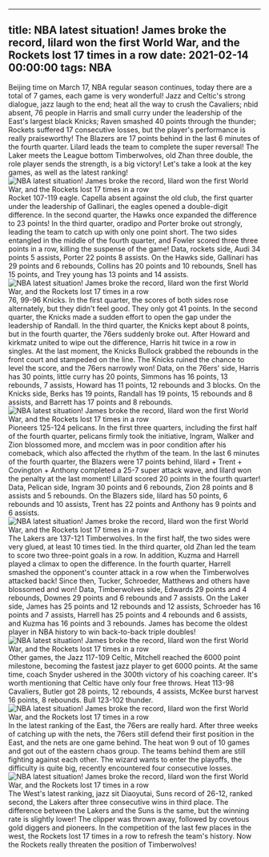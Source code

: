 
---
title: NBA latest situation! James broke the record, lilard won the first World War, and the Rockets lost 17 times in a row
date: 2021-02-14 00:00:00
tags:  NBA
---
Beijing time on March 17, NBA regular season continues, today there are a total of 7 games, each game is very wonderful! Jazz and Celtic's strong dialogue, jazz laugh to the end; heat all the way to crush the Cavaliers; nbid absent, 76 people in Harris and small curry under the leadership of the East's largest black Knicks; Raven smashed 40 points through the thunder; Rockets suffered 17 consecutive losses, but the player's performance is really praiseworthy! The Blazers are 17 points behind in the last 6 minutes of the fourth quarter. Lilard leads the team to complete the super reversal! The Laker meets the League bottom Timberwolves, old Zhan three double, the role player sends the strength, is a big victory! Let's take a look at the key games, as well as the latest ranking!
![NBA latest situation! James broke the record, lilard won the first World War, and the Rockets lost 17 times in a row](943946e6-2b63-4eca-9099-564405366f9a.gif)
Rocket 107-119 eagle. Capella absent against the old club, the first quarter under the leadership of Gallinari, the eagles opened a double-digit difference. In the second quarter, the Hawks once expanded the difference to 23 points! In the third quarter, oradipo and Porter broke out strongly, leading the team to catch up with only one point short. The two sides entangled in the middle of the fourth quarter, and Fowler scored three three points in a row, killing the suspense of the game! Data, rockets side, Audi 34 points 5 assists, Porter 22 points 8 assists. On the Hawks side, Gallinari has 29 points and 6 rebounds, Collins has 20 points and 10 rebounds, Snell has 15 points, and Trey young has 13 points and 14 assists.
![NBA latest situation! James broke the record, lilard won the first World War, and the Rockets lost 17 times in a row](102d42a5-244c-4492-af9a-29d4f1e939e5.gif)
76, 99-96 Knicks. In the first quarter, the scores of both sides rose alternately, but they didn't feel good. They only got 41 points. In the second quarter, the Knicks made a sudden effort to open the gap under the leadership of Randall. In the third quarter, the Knicks kept about 8 points, but in the fourth quarter, the 76ers suddenly broke out. After Howard and kirkmatz united to wipe out the difference, Harris hit twice in a row in singles. At the last moment, the Knicks Bullock grabbed the rebounds in the front court and stampeded on the line. The Knicks ruined the chance to level the score, and the 76ers narrowly won! Data, on the 76ers' side, Harris has 30 points, little curry has 20 points, Simmons has 16 points, 13 rebounds, 7 assists, Howard has 11 points, 12 rebounds and 3 blocks. On the Knicks side, Berks has 19 points, Randall has 19 points, 15 rebounds and 8 assists, and Barrett has 17 points and 8 rebounds.
![NBA latest situation! James broke the record, lilard won the first World War, and the Rockets lost 17 times in a row](9a93e78c-1a6c-4d45-b329-08734a3db0f8.gif)
Pioneers 125-124 pelicans. In the first three quarters, including the first half of the fourth quarter, pelicans firmly took the initiative, Ingram, Walker and Zion blossomed more, and mcclem was in poor condition after his comeback, which also affected the rhythm of the team. In the last 6 minutes of the fourth quarter, the Blazers were 17 points behind, lilard + Trent + Covington + Anthony completed a 25-7 super attack wave, and lilard won the penalty at the last moment! Lillard scored 20 points in the fourth quarter! Data, Pelican side, Ingram 30 points and 6 rebounds, Zion 28 points and 8 assists and 5 rebounds. On the Blazers side, lilard has 50 points, 6 rebounds and 10 assists, Trent has 22 points and Anthony has 9 points and 6 assists.
![NBA latest situation! James broke the record, lilard won the first World War, and the Rockets lost 17 times in a row](36ee6c37-134d-439c-8ba0-0314b5574434.gif)
The Lakers are 137-121 Timberwolves. In the first half, the two sides were very glued, at least 10 times tied. In the third quarter, old Zhan led the team to score two three-point goals in a row. In addition, Kuzma and Harrell played a climax to open the difference. In the fourth quarter, Harrell smashed the opponent's counter attack in a row when the Timberwolves attacked back! Since then, Tucker, Schroeder, Matthews and others have blossomed and won! Data, Timberwolves side, Edwards 29 points and 4 rebounds, Downes 29 points and 6 rebounds and 7 assists. On the Laker side, James has 25 points and 12 rebounds and 12 assists, Schroeder has 16 points and 7 assists, Harrell has 25 points and 4 rebounds and 6 assists, and Kuzma has 16 points and 3 rebounds. James has become the oldest player in NBA history to win back-to-back triple doubles!
![NBA latest situation! James broke the record, lilard won the first World War, and the Rockets lost 17 times in a row](e86ca9cb-0f85-4f02-b18a-dba7c65b3c13.gif)
Other games, the Jazz 117-109 Celtic, Mitchell reached the 6000 point milestone, becoming the fastest jazz player to get 6000 points. At the same time, coach Snyder ushered in the 300th victory of his coaching career. It's worth mentioning that Celtic have only four free throws. Heat 113-98 Cavaliers, Butler got 28 points, 12 rebounds, 4 assists, McKee burst harvest 16 points, 8 rebounds. Bull 123-102 thunder.
![NBA latest situation! James broke the record, lilard won the first World War, and the Rockets lost 17 times in a row](e2273500-9771-4a63-b5df-f0b6b6be31b4.gif)
In the latest ranking of the East, the 76ers are really hard. After three weeks of catching up with the nets, the 76ers still defend their first position in the East, and the nets are one game behind. The heat won 9 out of 10 games and got out of the eastern chaos group. The teams behind them are still fighting against each other. The wizard wants to enter the playoffs, the difficulty is quite big, recently encountered four consecutive losses.
![NBA latest situation! James broke the record, lilard won the first World War, and the Rockets lost 17 times in a row](c2832726-3c50-40d6-b239-d45b03956657.gif)
The West's latest ranking, jazz sit Diaoyutai, Suns record of 26-12, ranked second, the Lakers after three consecutive wins in third place. The difference between the Lakers and the Suns is the same, but the winning rate is slightly lower! The clipper was thrown away, followed by covetous gold diggers and pioneers. In the competition of the last few places in the west, the Rockets lost 17 times in a row to refresh the team's history. Now the Rockets really threaten the position of Timberwolves!